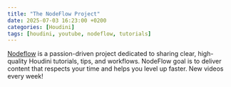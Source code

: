 ```yaml
---
title: "The NodeFlow Project"
date: 2025-07-03 16:23:00 +0200
categories: [Houdini]
tags: [houdini, youtube, nodeflow, tutorials]
---
```


[Nodeflow](https://www.youtube.com/@nodeflowhoudini) is a passion-driven project dedicated to sharing clear, high-quality Houdini tutorials, tips, and workflows. NodeFlow goal is to deliver content that respects your time and helps you level up faster. New videos every week!
